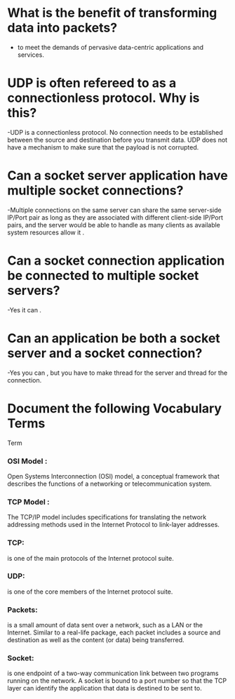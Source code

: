 # What is the benefit of transforming data into packets?
- to meet the demands of pervasive data-centric applications and services.

# UDP is often refereed to as a connectionless protocol. Why is this?
-UDP is a connectionless protocol. No connection needs to be established between the source and destination before you transmit data. UDP does not have a mechanism to make sure that the payload is not corrupted.


# Can a socket server application have multiple socket connections?
-Multiple connections on the same server can share the same server-side IP/Port pair as long as they are associated with different client-side IP/Port pairs, and the server would be able to handle as many clients as available system resources allow it .


# Can a socket connection application be connected to multiple socket servers?

-Yes it can . 

# Can an application be both a socket server and a socket connection?
-Yes you can , but you have to make thread for the server and thread for the connection.


# Document the following Vocabulary Terms


Term
### OSI Model :
 Open Systems Interconnection (OSI) model, a conceptual framework that describes the functions of a networking or telecommunication system.


### TCP Model :
The TCP/IP model includes specifications for translating the network addressing methods used in the Internet Protocol to link-layer addresses.


### TCP:
 is one of the main protocols of the Internet protocol suite.


### UDP:
 is one of the core members of the Internet protocol suite.


### Packets:
 is a small amount of data sent over a network, such as a LAN or the Internet. Similar to a real-life package, each packet includes a source and destination as well as the content (or data) being transferred.


### Socket:
 is one endpoint of a two-way communication link between two programs running on the network. A socket is bound to a port number so that the TCP layer can identify the application that data is destined to be sent to.